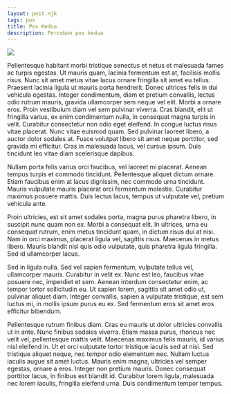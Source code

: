 ```yaml
---
layout: post.njk
tags: pos
title: Pos Kedua
description: Percoban pos kedua
---
```

![](/images/uploads/dog.jpeg)

Pellentesque habitant morbi tristique senectus et netus et malesuada fames ac turpis egestas. Ut mauris quam, lacinia fermentum est at, facilisis mollis risus. Nunc sit amet metus vitae lacus ornare fringilla sit amet eu tellus. Praesent lacinia ligula ut mauris porta hendrerit. Donec ultrices felis in dui vehicula egestas. Integer condimentum, diam et pretium convallis, lectus odio rutrum mauris, gravida ullamcorper sem neque vel elit. Morbi a ornare eros. Proin vestibulum diam vel sem pulvinar viverra. Cras blandit, elit ut fringilla varius, ex enim condimentum nulla, in consequat magna turpis in velit. Curabitur consectetur non odio eget eleifend. In congue luctus risus vitae placerat. Nunc vitae euismod quam. Sed pulvinar laoreet libero, a auctor dolor sodales at. Fusce volutpat libero sit amet neque porttitor, sed gravida mi efficitur. Cras in malesuada lacus, vel cursus ipsum. Duis tincidunt leo vitae diam scelerisque dapibus.

Nullam porta felis varius orci faucibus, vel laoreet mi placerat. Aenean tempus turpis et commodo tincidunt. Pellentesque aliquet dictum ornare. Etiam faucibus enim at lacus dignissim, nec commodo urna tincidunt. Mauris vulputate mauris placerat orci fermentum molestie. Curabitur maximus posuere mattis. Duis lectus lacus, tempus ut vulputate vel, pretium vehicula ante.

Proin ultricies, est sit amet sodales porta, magna purus pharetra libero, in suscipit nunc quam non ex. Morbi a consequat elit. In ultrices, urna eu consequat rutrum, enim metus tincidunt quam, in dictum risus dui at nisi. Nam in orci maximus, placerat ligula vel, sagittis risus. Maecenas in metus libero. Mauris blandit nisl quis odio vulputate, quis pharetra ligula fringilla. Sed id ullamcorper lacus.

Sed in ligula nulla. Sed vel sapien fermentum, vulputate tellus vel, ullamcorper mauris. Curabitur in velit ex. Nunc est leo, faucibus vitae posuere nec, imperdiet et sem. Aenean interdum consectetur enim, ac tempor tortor sollicitudin eu. Ut sapien lorem, sagittis sit amet odio ut, pulvinar aliquet diam. Integer convallis, sapien a vulputate tristique, est sem luctus mi, in mollis ipsum purus eu ex. Sed fermentum eros sit amet eros efficitur bibendum.

Pellentesque rutrum finibus diam. Cras eu mauris ut dolor ultricies convallis ut in ante. Nunc finibus sodales viverra. Etiam massa purus, rhoncus nec velit vel, pellentesque mattis velit. Maecenas maximus felis mauris, id varius nisl eleifend in. Ut et orci vulputate tortor tristique iaculis sed at nisi. Sed tristique aliquet neque, nec tempor odio elementum nec. Nullam luctus iaculis augue sit amet luctus. Mauris enim magna, ultricies vel semper egestas, ornare a eros. Integer non pretium mauris. Donec consequat porttitor lacus, in finibus est blandit id. Curabitur lorem ligula, malesuada nec lorem iaculis, fringilla eleifend urna. Duis condimentum tempor tempus.

![]()